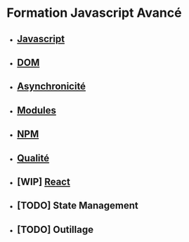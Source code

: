 # Formation Javascript Avancé

* ## [Javascript](./chapitres/javascript_avance.md)
* ## [DOM](./chapitres/dom.md)
* ## [Asynchronicité](./chapitres/asynchrone.md)
* ## [Modules](./chapitres/modules.md)
* ## [NPM](./chapitres/npm.md)
* ## [Qualité](./chapitres/qualité.md)
* ## [WIP] [React](./chapitres/react.md)
* ## [TODO] State Management
* ## [TODO] Outillage


